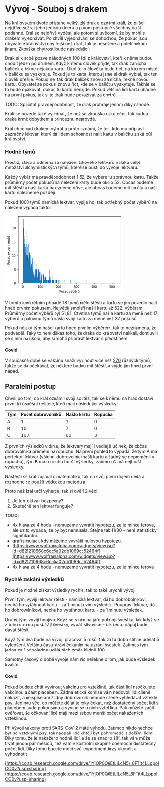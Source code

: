 # Vývoj - Souboj s drakem

Na královském dvoře přistane velký, zlý drak a oznámí králi, že přišel nejdříve sežrat jeho jedinou dceru a potom postupně všechny další podanné. Král se nejdřívě vyděsí, ale potom si uvědomí, že by mohl s drakem vyjednávat. Po chvíli vyjednávání se dohodnou, že pokud jsou obyvatelé království chytřejší než drak, tak je nesežere a poletí někam jinam. Zkouška chytrosti bude následující:

Drak si k sobě pozve náhodných 100 lidí z království, kteří k němu budou chodit jeden po druhém. Když k němu člověk přijde, tak drak zamíchá balíček a řekne nějakou kartu. Úkol toho člověka bude říct, na kterém místě v balíčku se vyskytuje. Pokud je to karta, kterou jsme si drak vybral, tak ten člověk přežije. Pokud ne, tak drak balíček znovu zamíchá, řekně novou kartu. Obyvatel se pokusí znovu říct, kde se v balíčku vyskytuje. Takhle se to bude opakovat, dokud tu kartu nenajde. Pokud většina lidí kartu uhádne na první pokus, tak si je drak bude považivat za chytré.

TODO: Spočítat pravděpodobnost, že drak prohraje jenom díky náhodě.

Králi se povede také vyjednat, že než se zkouška uskuteční, tak budou draka krmit dobytkem a princeznu neprovdá.

Král chce nad drakem vyhrát a proto oznámí, že ten, kdo mu připraví zázračný lektvar, který dá lidem schopnost najít kartu v balíčku získá půl království.

### Hodně týmů

Prestiž, sláva a odměna za nalezení takového lektvaru naláká velké množství alchymistických týmů, které se pustí do vývoje lektvaru.

Každý výběr má pravděpodobnost 1:52, že vybere tu správnou kartu. Takže průměrný počet pokusů na nelezení karty bude okolo 52. Občas budeme mít štěstí a naší kartu nalezneme dříve, ale občas budeme mít smůlu a naší kartu nalezneme později.

Pokud 1000 týmů namíchá lektvar, vypije ho, tak potřebný počet výběrů na nalezení vypadá takto:

![](../.gitbook/assets/vyber-karty-pocet-pokusu.png)

V tomto konkrétním případě 18 týmů mělo štěstí a kartu se jim povedlo najít hned prvním pokusem. Největší smolaři našli kartu až 522. výběrem. Průměrný počet výběrů byl 51,81. Čtvrtina týmů našla kartu za méně než 17 výběrů a polovinu týmů našla svoji kartu za méně než 37 pokusů.

Pokud nějaký tým našel kartu hned prvním výběrem, tak to neznamená, že podváděl. Taky to není důkaz toho, že draka do království nalíkali, domluvili se s ním na úkolu, aby si mohli připravit lektvar s předstihem.

#### Covid

V současné době se vakcínu snaží vyvinout více než [270](https://www.mc-praha.cz/mcp/prehled-vakcin-proti-covid-19-mechanismy-ucinku-vyhody-a-nevyhody/) různých týmů, takže se dá očekávat, že některé budou mít štěstí, a vyjde jim hned první nápad.

## Paralelní postup

Chvíli po tom, co král oznámil svoji soutěž, tak se k němu na hrad dostaví první tři úspěšní řešitelé, kteří mají následující výsledky:

| Tým | Počet dobrovolníků | Našlo kartu | Ropucha |
| :--- | :--- | :--- | :--- |
| A | 1 | 1 | 0 |
| B | 10 | 7 | 0 |
| C | 100 | 60 | 3 |

Z prvních výsledků vidíme, že lektvary mají i vedlejší účinek, že občas dobrovolníka přemění na ropuchu. Na první pohled to vypadá, že tým A má perfektní lektvar \(všichni dobrovolníci našli kartu a žádný se neproměnil v ropuchu\), tým B má o trochu horší výsledky, zatímco C má nejhorší výsledky.

Naštěstí se král zajímal o matematiku, tak na svůj první dojem nedá a rozhodne se použít [vědeckou metodu](https://cs.wikipedia.org/wiki/V%C4%9Bdeck%C3%A1_metoda) a

Proto než král určí výherce, tak si ověří 2 věci:

1. Je ten lektvar bezpečný?
2. Skutečně ten lektvar funguje?

TODO:

* 4x hlava ze 4 hodu - nemuzeme vyvrátit hypotezu, ze je mince ferova, ale uz to vypada, ze by byt nemusela. Stejne tak 11/30 - neni statisticky signifikantni. 
* graf/simulaci, kdy můžeme vyvrátit nulovou hypotezu. 
* [https://www.wolframalpha.com/widgets/view.jsp?id=d821210668c6cc5a02db1069cc52464f](https://www.wolframalpha.com/widgets/view.jsp?id=d821210668c6cc5a02db1069cc52464f)
* 4x hlava ze 4 hodu - nemuzeme vyvrátit hypotezu, ze je mince ferova

### Rychlé získání výsledků

Pokud je možné získat výsledky rychle, tak to také urychlí vývoj.

První tým, vyvijí lektvar štěstí - namíchá lektvar, dá ho dobrobolníkovi, nechá ho vytáhnout kartu - za 1 minutu vím výsledek. Poupraví lektvar, dá ho dobrovolníkovi, nechá ho vytáhnout kartu - za 1 minutu výsledek.

Druhý tým, vyvíjí hnojivo. Když se s ním na jaře pohnojí švestka, tak když se z toho stromu posbírájí švestky, vypálí slivovice - tak tento nápoj bude dávat štěstí.

Když tým dva bude na vývoji pracovat 5 roků, tak za tu dobu stihne udělat 5 vylepšení. Vetšinu času stráví čekáním na uzrání švestek. Zatímco tým jedna za 1 odpoledne udělá těch změn klidně 100.

Samotný časový o době vývoje nám nic neřekne o tom, jak bude výsledek kvalitní.

#### Covid

Pokud budete chtít vyvinout vakcínu pro vzteklině, tak část lidí naočkujete vakcínou a část placebem. Žádná etická komise vám nedovolí lidi cíleně nakazit, a nejspíše ani žádný dobrovolník nebude cíleně vyhledávat vzteklé psy. Jedinou věc, co můžete dělat je roky čekat, než dostatečný počet lidí s placebem bude pokousáno a vyvine se u nich vzteklina. Pak můžete začít ověřovat, že očkovaní lidé mají mezi sebou menší počet nakažených vzteklinou.

Při vývoji vakcíny proti SARS-CoV-2 máte výhodu. Zatímco nikdo nechce být se vzteklými psy, tak naopak lidé chtějí být pohromadě s dalšími lidmi. Díky tomu, že je nakaženo hodně lidí, a že se snadno šíří, tak vám může trvat jenom pár měsíců, než vám v kontrolní skupině onemocní dostatečný počet lidí. Díky tomu budete moci svůj experiment brzy ukončit a vyhodnotit.

[https://colab.research.google.com/drive/1YjOP0Q6EtLlLcN5\_8FTit4LLppoICO0v?usp=sharing](https://colab.research.google.com/drive/1YjOP0Q6EtLlLcN5_8FTit4LLppoICO0v?usp=sharing)


